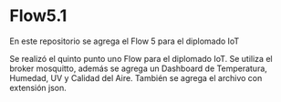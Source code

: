 # Flow5.1
En este repositorio se agrega el Flow 5 para el diplomado IoT

Se realizó el quinto punto uno Flow para el diplomado IoT. Se utiliza el broker mosquitto, además se agrega un Dashboard de Temperatura, Humedad, UV y Calidad del Aire. También se agrega el archivo con extensión json.

